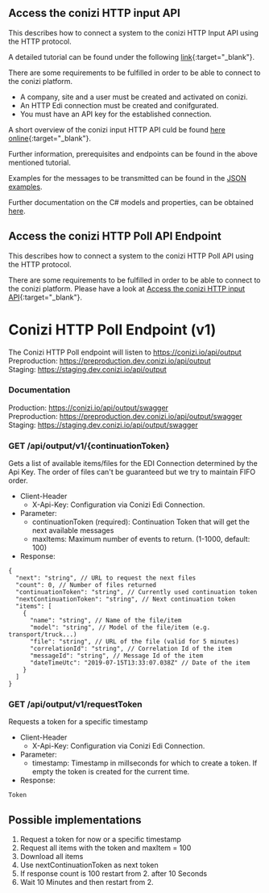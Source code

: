 ## Access the conizi HTTP input API

This describes how to connect a system to the conizi HTTP Input API using the HTTP protocol.

A detailed tutorial can be found under the following [link](howto-conizi-http-input-api.pdf){:target="_blank"}.

There are some requirements to be fulfilled in order to be able to connect to the conizi platform.

* A company, site and a user must be created and activated on conizi.
* An HTTP Edi connection must be created and conifgurated.
* You must have an API key for the established connection.

A short overview of the conizi input HTTP API culd be found [here online](https://preproduction.dev.conizi.io/api/input/swagger/index.html){:target="_blank"}.

Further information, prerequisites and endpoints can be found in the above mentioned tutorial.

Examples for the messages to be transmitted can be found in the [JSON examples](../semantic-models/examples/index.md).

Further documentation on the C# models and properties, can be obtained [here](../semantic-models/site/index.html).

## Access the conizi HTTP Poll API Endpoint

This describes how to connect a system to the conizi HTTP Poll API using the HTTP protocol.

There are some requirements to be fulfilled in order to be able to connect to the conizi platform. Please have a look at [Access the conizi HTTP input API](https://git.fleetboard-logistics.com/snippets/14){:target="_blank"}.

<!-- A detailed tutorial can be found under the following [link](https://git.fleetboard-logistics.com/snippets/14){:target="_blank"}. -->

# Conizi HTTP Poll Endpoint (v1)
The Conizi HTTP Poll endpoint will listen to https://conizi.io/api/output  
Preproduction: https://preproduction.dev.conizi.io/api/output  
Staging: https://staging.dev.conizi.io/api/output  

### Documentation
Production: https://conizi.io/api/output/swagger  
Preproduction: https://preproduction.dev.conizi.io/api/output/swagger  
Staging: https://staging.dev.conizi.io/api/output/swagger  

### GET /api/output/v1/{continuationToken}
Gets a list of available items/files for the EDI Connection determined by the Api Key.
The order of files can't be guaranteed but we try to maintain FIFO order.
- Client-Header
  - X-Api-Key: Configuration via Conizi Edi Connection.
- Parameter:
  - continuationToken (required): Continuation Token that will get the next available messages
  - maxItems: Maximum number of events to return. (1-1000, default: 100)
- Response:
```
{
  "next": "string", // URL to request the next files
  "count": 0, // Number of files returned
  "continuationToken": "string", // Currently used continuation token
  "nextContinuationToken": "string", // Next continuation token
  "items": [
    {
      "name": "string", // Name of the file/item
      "model": "string", // Model of the file/item (e.g. transport/truck...)
      "file": "string", // URL of the file (valid for 5 minutes)
      "correlationId": "string", // Correlation Id of the item
      "messageId": "string", // Message Id of the item
      "dateTimeUtc": "2019-07-15T13:33:07.038Z" // Date of the item
    }
  ]
}
```

### GET /api/output/v1/requestToken
Requests a token for a specific timestamp
- Client-Header
  - X-Api-Key: Configuration via Conizi Edi Connection.
- Parameter:
  - timestamp: Timestamp in millseconds for which to create a token. If empty the token is created for the current time.
- Response:
```
Token
```

## Possible implementations
1. Request a token for now or a specific timestamp
2. Request all items with the token and maxItem = 100
3. Download all items
4. Use nextContinuationToken as next token
5. If response count is 100 restart from 2. after 10 Seconds
6. Wait 10 Minutes and then restart from 2.


